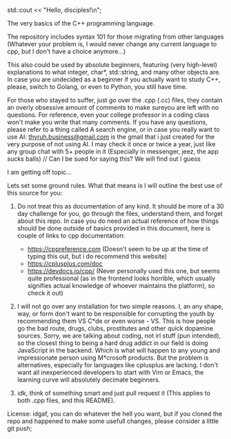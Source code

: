 std::cout << "Hello, disciples!\n";

The very basics of the C++ programming language.

The repository includes syntax 101 for those migrating from other languages (Whatever your problem is, I would never change any current language to cpp, but I don't have a choice anymore...)

This also could be used by absolute beginners, featuring (very high-level) explanations to what integer, char*, std::string, and many other objects are. In case you are undecided as a beginner if you actually want to study C++, please, switch to Golang, or even to Python, you still have time.

For those who stayed to suffer, just go over the .cpp (.cc) files, they contain an overly obsessive amount of comments to make sureyou are left with no
questions. For reference, even your college professor in a coding class won't make you write that many comments. If you have any questions, please refer
to a thing called A search engine, or in case you really want to use AI: thyruh.business@gmail.com is the gmail that i just created for the very purpose
of not using AI. I may check it once or twice a year, just like any group chat with 5+ people in it (Especially in messenger, jeez, the app sucks balls) // Can I be sued for saying this? We will find out I guess

I am getting off topic...

Lets set some ground rules. What that means is I will outline the best use of this source for you:
   1. Do not treat this as documentation of any kind. It should be more of a 30 day challenge for you, go through the files, understand them, and forget
   about this repo. In case you do need an actual reference of how things should be done outside of basics provided in this document, here is couple of
   links to cpp documentation:
      - https://cppreference.com    (Doesn't seem to be up at the time of typing this out, but i do recommend this website)
      - https://cplusplus.com/doc
      - https://devdocs.io/cpp/     (Never personally used this one, but seems quite professional (as in the frontend looks horrible, which usually
      signifies actual knowledge of whoever maintains the platform), so check it out)

   2. I will not go over any installation for two simple reasons. I, an any shape, way, or form don't want to be responsible for corrupting the youth by
   recommending them VS C\*de or even worse - VS. This is how people go the bad route, drugs, clubs, prostitutes and other quick dopamine sources. Sorry,
   we are talking about coding, not irl stuff (pun intended), so the closest thing to being a hard drug addict in our field is doing JavaScript in the
   backend. Which is what will happen to any young and impressionate person using M\*crosoft products.    But the problem is alternatives, especially for
   languages like cplusplus are lacking. I don't want all inexperienced developers to start with Vim or Emacs, the learning curve will absolutely
   decimate beginners.

   3. idk, think of something smart and just pull request it (This applies to both .cpp files, and this README).

License: idgaf, you can do whatever the hell you want, but if you cloned the repo and happened to make some usefull changes, please consider a little git push;
